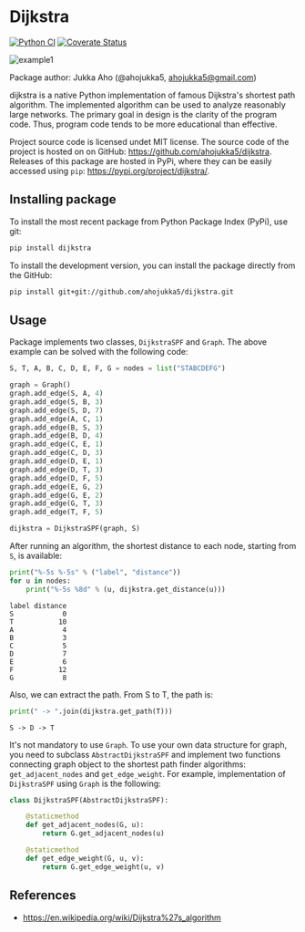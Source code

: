 # Dijkstra

[![Python CI][ci-img]][ci-url]
[![Coverate Status][coveralls-img]][coveralls-url]

![example1](docs/example1.gif)

Package author: Jukka Aho (@ahojukka5, ahojukka5@gmail.com)

dijkstra is a native Python implementation of famous Dijkstra's shortest path
algorithm. The implemented algorithm can be used to analyze reasonably large
networks. The primary goal in design is the clarity of the program code. Thus,
program code tends to be more educational than effective.

Project source code is licensed undet MIT license. The source code of the
project is hosted on on GitHub: <https://github.com/ahojukka5/dijkstra>.
Releases of this package are hosted in PyPi, where they can be easily accessed
using `pip`: <https://pypi.org/project/dijkstra/>.

## Installing package

To install the most recent package from Python Package Index (PyPi), use git:

```bash
pip install dijkstra
```

To install the development version, you can install the package directly from
the GitHub:

```bash
pip install git+git://github.com/ahojukka5/dijkstra.git
```

[ci-img]: https://github.com/ahojukka5/dijkstra/workflows/Python%20CI/badge.svg
[ci-url]: https://github.com/ahojukka5/dijkstra/actions
[coveralls-img]: https://coveralls.io/repos/github/ahojukka5/dijkstra/badge.svg?branch=master
[coveralls-url]: https://coveralls.io/github/ahojukka5/dijkstra?branch=master

## Usage

Package implements two classes, `DijkstraSPF` and `Graph`. The above example can
be solved with the following code:

```python
S, T, A, B, C, D, E, F, G = nodes = list("STABCDEFG")

graph = Graph()
graph.add_edge(S, A, 4)
graph.add_edge(S, B, 3)
graph.add_edge(S, D, 7)
graph.add_edge(A, C, 1)
graph.add_edge(B, S, 3)
graph.add_edge(B, D, 4)
graph.add_edge(C, E, 1)
graph.add_edge(C, D, 3)
graph.add_edge(D, E, 1)
graph.add_edge(D, T, 3)
graph.add_edge(D, F, 5)
graph.add_edge(E, G, 2)
graph.add_edge(G, E, 2)
graph.add_edge(G, T, 3)
graph.add_edge(T, F, 5)

dijkstra = DijkstraSPF(graph, S)
```

After running an algorithm, the shortest distance to each node, starting from
`S`, is available:

```python
print("%-5s %-5s" % ("label", "distance"))
for u in nodes:
    print("%-5s %8d" % (u, dijkstra.get_distance(u)))
```

```text
label distance
S            0
T           10
A            4
B            3
C            5
D            7
E            6
F           12
G            8
```

Also, we can extract the path. From S to T, the path is:

```python
print(" -> ".join(dijkstra.get_path(T)))
```

```text
S -> D -> T
```

It's not mandatory to use `Graph`. To use your own data structure for graph, you
need to subclass `AbstractDijkstraSPF` and implement two functions connecting
graph object to the shortest path finder algorithms: `get_adjacent_nodes` and
`get_edge_weight`. For example, implementation of `DijkstraSPF` using `Graph`
is the following:

```python
class DijkstraSPF(AbstractDijkstraSPF):

    @staticmethod
    def get_adjacent_nodes(G, u):
        return G.get_adjacent_nodes(u)

    @staticmethod
    def get_edge_weight(G, u, v):
        return G.get_edge_weight(u, v)
```

## References

- <https://en.wikipedia.org/wiki/Dijkstra%27s_algorithm>
